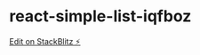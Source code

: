 # react-simple-list-iqfboz

[Edit on StackBlitz ⚡️](https://stackblitz.com/edit/react-simple-list-example-iqfboz)